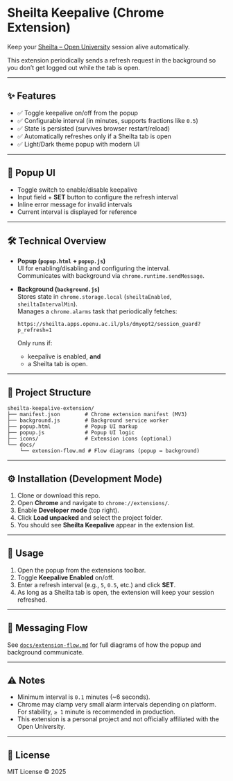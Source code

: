 # Sheilta Keepalive (Chrome Extension)

Keep your [Sheilta – Open University](https://sheilta.apps.openu.ac.il) session alive automatically.

This extension periodically sends a refresh request in the background so you don’t get logged out while the tab is open.

---

## ✨ Features

- ✅ Toggle keepalive on/off from the popup
- ✅ Configurable interval (in minutes, supports fractions like `0.5`)
- ✅ State is persisted (survives browser restart/reload)
- ✅ Automatically refreshes only if a Sheilta tab is open
- ✅ Light/Dark theme popup with modern UI

---

## 📸 Popup UI

- Toggle switch to enable/disable keepalive
- Input field + **SET** button to configure the refresh interval
- Inline error message for invalid intervals
- Current interval is displayed for reference

---

## 🛠 Technical Overview

- **Popup (`popup.html` + `popup.js`)**  
  UI for enabling/disabling and configuring the interval.  
  Communicates with background via `chrome.runtime.sendMessage`.

- **Background (`background.js`)**  
  Stores state in `chrome.storage.local` (`sheiltaEnabled`, `sheiltaIntervalMin`).  
  Manages a `chrome.alarms` task that periodically fetches:

  ```
  https://sheilta.apps.openu.ac.il/pls/dmyopt2/session_guard?p_refresh=1
  ```

  Only runs if:
  - keepalive is enabled, **and**
  - a Sheilta tab is open.

---

## 📂 Project Structure

```
sheilta-keepalive-extension/
├── manifest.json        # Chrome extension manifest (MV3)
├── background.js        # Background service worker
├── popup.html           # Popup UI markup
├── popup.js             # Popup UI logic
├── icons/               # Extension icons (optional)
└── docs/
    └── extension-flow.md # Flow diagrams (popup ↔ background)
```

---

## ⚙️ Installation (Development Mode)

1. Clone or download this repo.
2. Open **Chrome** and navigate to `chrome://extensions/`.
3. Enable **Developer mode** (top right).
4. Click **Load unpacked** and select the project folder.
5. You should see **Sheilta Keepalive** appear in the extension list.

---

## 🚀 Usage

1. Open the popup from the extensions toolbar.
2. Toggle **Keepalive Enabled** on/off.
3. Enter a refresh interval (e.g., `5`, `0.5`, etc.) and click **SET**.
4. As long as a Sheilta tab is open, the extension will keep your session refreshed.

---

## 🧩 Messaging Flow

See [`docs/extension-flow.md`](./docs/extension-flow.md) for full diagrams of how the popup and background communicate.

---

## ⚠️ Notes

- Minimum interval is `0.1` minutes (~6 seconds).  
- Chrome may clamp very small alarm intervals depending on platform. For stability, `≥ 1` minute is recommended in production.  
- This extension is a personal project and not officially affiliated with the Open University.

---

## 📄 License

MIT License © 2025
